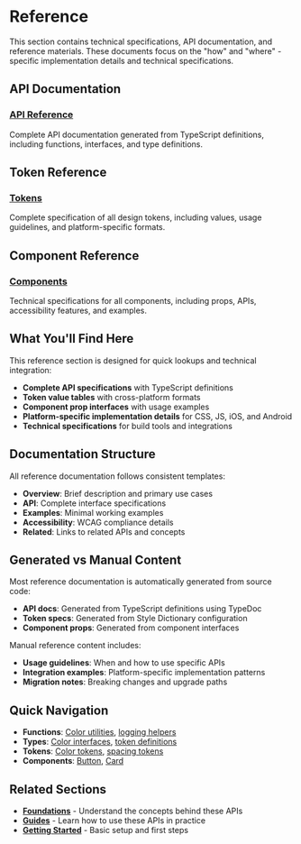 # Reference

This section contains technical specifications, API documentation, and reference materials. These documents focus on the "how" and "where" - specific implementation details and technical specifications.

## API Documentation

### [API Reference](./api/README.md)

Complete API documentation generated from TypeScript definitions, including functions, interfaces, and type definitions.

## Token Reference

### [Tokens](./tokens/README.md)

Complete specification of all design tokens, including values, usage guidelines, and platform-specific formats.

## Component Reference

### [Components](./components/README.md)

Technical specifications for all components, including props, APIs, accessibility features, and examples.

## What You'll Find Here

This reference section is designed for quick lookups and technical integration:

- **Complete API specifications** with TypeScript definitions
- **Token value tables** with cross-platform formats
- **Component prop interfaces** with usage examples
- **Platform-specific implementation details** for CSS, JS, iOS, and Android
- **Technical specifications** for build tools and integrations

## Documentation Structure

All reference documentation follows consistent templates:

- **Overview**: Brief description and primary use cases
- **API**: Complete interface specifications
- **Examples**: Minimal working examples
- **Accessibility**: WCAG compliance details
- **Related**: Links to related APIs and concepts

## Generated vs Manual Content

Most reference documentation is automatically generated from source code:

- **API docs**: Generated from TypeScript definitions using TypeDoc
- **Token specs**: Generated from Style Dictionary configuration
- **Component props**: Generated from component interfaces

Manual reference content includes:

- **Usage guidelines**: When and how to use specific APIs
- **Integration examples**: Platform-specific implementation patterns
- **Migration notes**: Breaking changes and upgrade paths

## Quick Navigation

- **Functions**: [Color utilities](./api/functions/generateColorSystem.md), [logging helpers](./api/functions/createLogger.md)
- **Types**: [Color interfaces](./api/interfaces/ColorSystem.md), [token definitions](./api/type-aliases/Tone.md)
- **Tokens**: [Color tokens](./tokens/colors.md), [spacing tokens](./tokens/spacing.md)
- **Components**: [Button](./components/button.md), [Card](./components/card.md)

## Related Sections

- **[Foundations](../foundations/README.md)** - Understand the concepts behind these APIs
- **[Guides](../guides/README.md)** - Learn how to use these APIs in practice
- **[Getting Started](../getting-started/README.md)** - Basic setup and first steps
